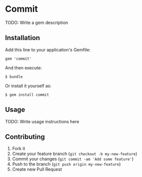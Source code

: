 # Commit

TODO: Write a gem description

## Installation

Add this line to your application's Gemfile:

    gem 'commit'

And then execute:

    $ bundle

Or install it yourself as:

    $ gem install commit

## Usage

TODO: Write usage instructions here

## Contributing

1. Fork it
2. Create your feature branch (`git checkout -b my-new-feature`)
3. Commit your changes (`git commit -am 'Add some feature'`)
4. Push to the branch (`git push origin my-new-feature`)
5. Create new Pull Request
